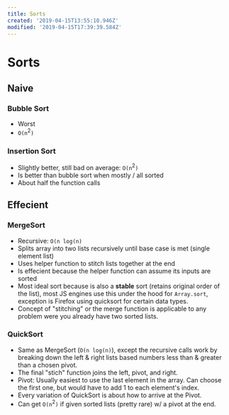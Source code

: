 ```yaml
---
title: Sorts
created: '2019-04-15T13:55:10.946Z'
modified: '2019-04-15T17:39:39.584Z'
---
```


# Sorts

## Naive

### Bubble Sort
- Worst
- `O(n`<sup>2</sup>`)`

### Insertion Sort
- Slightly better, still bad on average: `O(n`<sup>2</sup>`)`
- Is better than bubble sort when mostly / all sorted
- About half the function calls

## Effecient

### MergeSort
- Recursive: `O(n log(n)`
- Splits array into two lists recursively until base case is met (single element list)
- Uses helper function to stitch lists together at the end
- Is effecient because the helper function can assume its inputs are sorted
- Most ideal sort because is also a **stable** sort (retains original order of the list), most JS engines use this under the hood for `Array.sort`, exception is Firefox using quicksort for certain data types.
- Concept of "stitching" or the merge function is applicable to any problem were you already have two sorted lists.

### QuickSort

- Same as MergeSort (`O(n log(n)`), except the recursive calls work by breaking down the left & right lists based numbers less than & greater than a chosen pivot.
- The final "stich" function joins the left, pivot, and right.
- Pivot: Usually easiest to use the last element in the array. Can choose the first one, but would have to add 1 to each element's index.
- Every variation of QuickSort is about how to arrive at the Pivot.
- Can get `O(n`<sup>2</sup>`)` if given sorted lists (pretty rare) w/ a pivot at the end.
